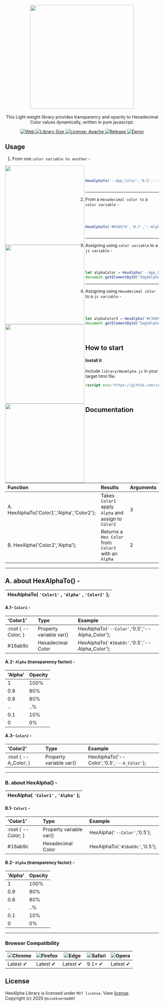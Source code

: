 <h2 align="center"> <img src="https://github.com/vivekverma007/HexAlpha/blob/master/preview/app_icon_title.png" width="340" /> </h2>
<p align="center">
	This Light weight library provides transparency and opacity to Hexadecimal Color values dynamically, written in pure javascript.</p>


<p align="center">
	
<a href="https://www.google.com/search?q=web">
    <img src="https://img.shields.io/badge/Platform-Web-yellow.svg?color=purple"
      alt="Web" />
  </a>

 <a href="https://github.com/vivekverma007/HexAlpha">
    <img src="https://img.shields.io/github/size/vivekverma007/HexAlpha/library/HexAlpha.js?color=%2316ab9c&label=Library%20Size"
      alt="Library Size" />
  </a>
  
 <a href="https://github.com/vivekverma007/HexAlpha/blob/master/LICENSE">
    <img src="https://img.shields.io/github/license/vivekverma007/HexAlpha.svg?color=blue"
      alt="License: Apache" />
  </a>
  
 <a href="https://github.com/vivekverma007/HexAlpha">
    <img src="https://img.shields.io/badge/Release-v1.0-darklime.svg?style=flat"
      alt="Release" />
  </a>
  
  
  <a href="https://virtualizme-cals.netlify.com">
    <img src="https://img.shields.io/badge/⚡ live demo-here-green.svg?style=flat"
      alt="Demo" />
  </a>
  
 </p>


## Usage

1. From one `color variable to another` -

<img align="left" src="https://github.com/vivekverma007/HexAlpha/blob/master/preview/app_preview_1.PNG" width="260" />


```js

​
​
HexAlphaTo('--App_Color','0.5','--Alpha_Color');
​
```
---

2. From a `Hexadecimal color to` a `color variable` -

<img align="left" src="https://github.com/vivekverma007/HexAlpha/blob/master/preview/app_preview_2.PNG" width="260" />


```js

​
​
HexAlphaTo('#018574','0.7','--Alpha_Color2');
​
```
---

3. Assigning using `color variable` to a `js variable` -

<img align="left" src="https://github.com/vivekverma007/HexAlpha/blob/master/preview/app_preview_3.PNG" width="260" />


```js

​
​
let alphaColor = HexAlpha('--App_Color4','0.4');
document.getElementById("Img4Alpha").style.background=alphaColor;
```
---

4. Assigning using `Hexadecimal color` to a `js variable` -

<img align="left" src="https://github.com/vivekverma007/HexAlpha/blob/master/preview/app_preview_4.PNG" width="260" />


```js

​
​
let alphaColor5 = HexAlpha('#C30052','0.5');
document.getElementById("Img5Alpha").style.background=alphaColor5;
```

​
## How to start

#### Install it

Include `library/HexAlpha.js` in your target html file.

```html
<script src='https://github.com/vivekverma007/HexAlpha/library/HexAlpha.js'></script>
```
​
## Documentation

| Function                       | Results                    | Arguments                              | 
| :----------------------------- | :------------------------- | :------------------------------------- |
| A. HexAlphaTo('Color1','Alpha','Color2'); |  Takes `Color1` apply `Alpha` and assign to `Color2` | 3 |
| B. HexAlpha('Color2','Alpha'); |  Returns a `Hex Color` from `Color2` with an `Alpha` | 2 | 

---

## A. about HexAlphaTo() -


| HexAlphaTo(  `'Color1'`   ,   `'Alpha'`   ,   `'Color2'`  );|  
| :---------------------------------------------------------- |

#### A.1- `Color1` -



| 'Color1'                        | Type                    | Example                                 | 
| :------------------------------ | :---------------------- | :-------------------------------------- |
| :root { --Color; } |  Property variable var() | HexAlphaTo(`'--Color'`,'0.5','--Alpha_Color'); |
| #16ab9c |  Hexadecimal Color | HexAlphaTo(`'#16ab9c'`,'0.5','--Alpha_Color'); |


#### A.2- `Alpha` (transparency factor) -

| 'Alpha'                        | Opacity | 
| :----------------------------- | :------ |
| 1 |  100% |
| 0.9 |  90% |
| 0.8 |  80% |
| .. |  ..% |
| 0.1 |  10% |
| 0 |  0% |

#### A.3- `Color2` -

| 'Color2'                        | Type                    | Example                          | 
| :------------------------------ | :---------------------- | :------------------------------- |
| :root { --A_Color; } |  Property variable var() | HexAlphaTo('--Color','0.5',`'--A_Color'`); |


---

### B. about HexAlpha() -


| HexAlpha(  `'Color1'`   ,   `'Alpha'`  );|  
| :--------------------------------------- |


#### B.1- `Color1` -

| 'Color1'                        | Type                    | Example          | 
| :------------------------------ | :---------------------- | :--------------- |
| :root { --Color; } |  Property variable var() | HexAlpha(`'--Color'`,'0.5'); |
| #16ab9c |  Hexadecimal Color | HexAlphaTo(`'#16ab9c'`,'0.5'); |


#### B.2- `Alpha` (transparency factor) -

| 'Alpha'                        | Opacity | 
| :----------------------------- | :------ |
| 1 |  100% |
| 0.9 |  90% |
| 0.8 |  80% |
| .. |  ..% |
| 0.1 |  10% |
| 0 |  0% |

---

### Browser Compatibility
![Chrome](https://raw.github.com/alrra/browser-logos/master/src/chrome/chrome_48x48.png) | ![Firefox](https://raw.github.com/alrra/browser-logos/master/src/firefox/firefox_48x48.png) | ![Edge](https://raw.github.com/alrra/browser-logos/master/src/edge/edge_48x48.png) | ![Safari](https://raw.github.com/alrra/browser-logos/master/src/safari/safari_48x48.png) | ![Opera](https://raw.github.com/alrra/browser-logos/master/src/opera/opera_48x48.png)
--- | --- | --- | --- | --- |
Latest ✔ | Latest ✔ | Latest ✔ | 9.1+ ✔ | Latest ✔ |


## License

HexAlpha Library is licensed under `MIT license`. View [license](https://github.com/vivekverma007/HexAlpha/blob/master/LICENSE).<br>
Copyright (c) 2020 `@vivekverma007`
